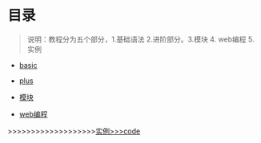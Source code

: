 # 目录
>说明：教程分为五个部分，1.基础语法 2.进阶部分。3.模块 4. web编程 5. 实例

- [basic](./basic/summary.md)

- [plus](./plus/summary.md)

- [模块](./module/summary.md)

- [web编程](./web/summary.md)

\>>>>>>>>>>>>>>>>>>>[实例>>>code](../code/summary.md)
